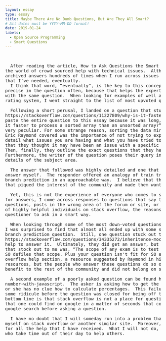 ```yaml
---
layout: essay
type: essay
title: Maybe There Are No Dumb Questions, But Are They All Smart?
# All dates must be YYYY-MM-DD format!
date: 2019-01-24
labels:
  - Open Source Programming
  - Smart Questions
---
```

<pre>


  After reading the article, How to Ask Questions the Smart Way, by Eric Steven Raymond, I felt armed with new tools for entering 
the world of crowd sourced help with technical issues.  Although I’ve never asked a question on stack overflow, I’ve turned to the
archived answers hundreds of times when I run across issues that have stumped me and have almost always been able to find the answers 
that I’ve needed, eventually.
  I think that word, “eventually”, is the key to this concept of asking smart questions.  Raymond talked about the importance of being
precise in the question often, because that helps the expert with his or her answer, but it is also important for the people who follow 
with the same question.  When looking for examples of well asked questions, I had this thought in mind, and since stack overflow has a 
rating system, I went straight to the list of most upvoted questions to see the success stories.<br/>
  Following a short perusal, I landed on a question that stuck out to me.  This question can be found at the link 
https://stackoverflow.com/questions/11227809/why-is-it-faster-to-process-a-sorted-array-than-an-unsorted-array, but I will not copy and
paste the entire question to this essay because it was long, with multiple parts and more than a little code.  The writer asks, “Why is 
it faster to process a sorted array than an unsorted array?”  He or she then goes on to explain, Here is a piece of C++ code that seems 
very peculiar. For some strange reason, sorting the data miraculously makes the code almost six times faster.”  One of the topics that 
Eric Raymond covered was the importance of not trying to explain what you think is causing the problem, but rather just to explain in 
detail what issues you are having and what you have tried to fix it, and this asker does just that.  They post the code, then explain 
that they thought it may have been an issue with a specific language or compiler, and that they have tried changing that variable.  
Then, finally, they outline the exact questions that they have rather than just leaving it as some vague, open-ended question.  
Furthermore, the writer of the question poses their query in a manner that makes them sound intelligent and interested in the technical 
details of the subject area.<br/>	
  The answer that followed was highly detailed and one that I found interesting even though I had not actually been searching for the 
answer myself.  The responder offered an analogy of train trying to predict which way they were going to turn at a junction to present 
branch prediction in an approachable way.  I believe that this highly detailed answer was given because the question was asked in a way 
that piqued the interest of the community and made them want to help solve this problem.<br/>
  Yet, this is not the experience of everyone who comes to stack overflow seeking assistance.  All too often when I’ve been searching 
for answers, I come across responses to questions that say things like try google (in one form or another), annoyance at duplicate 
questions, posts in the wrong area of the forum or site, or no responses at all.  Since there are thousands upon thousands of examples 
of highly helpful individuals on stack overflow, the reasons for these negative responses are almost certainly due to the failure of the 
questioner to ask in a smart way.<br/>	
  When looking through some of the most down-voted questions on stack overflow, I found many that were asked in a poor manner, although 
I was surprised to find that almost all ended up with some sort of answer from a kind person, though nowhere near the detail of the 
branch prediction question.  Still, one question stuck out to me, and this question can be found here: 
https://stackoverflow.com/questions/34335272/inheritence-mock-exam.  The asker has posted a question from their mock exam and is seeking 
help to answer it.  Ultimately, they did get an answer, but they also received a lot of negativity in the comments.  The main response 
that stock out to me was, “The scope of any exam is to test your knowledge of the topic. Asking an "urgent" or "last-minute" question on 
SO defiles that scope. Plus your question isn't fit for SO anyway, for many reasons. See here”.  Clicking on here sent me to the stack 
overflow help section, a resource suggested by Raymond in his article.  It is imperative to remember that these websites are valuable 
resources, but the people who answer these questions do so on their own time and do not get paid.  This particular question had no 
benefit to the rest of the community and did not belong on stack overflow in the first place.<br/>
  A second example of a poorly asked question can be found here: https://stackoverflow.com/questions/35723062/get-the-percentage-of-a-
number-with-javascript.  The asker is asking how to get the percentage of a number using javascript, but in the question shows that he 
or she has no clue how to calculate percentages.  This failure to present the question in a smart way, got twenty-five down votes and 
some ridicule before the question was closed for being off topic.  After all, it was a math question in the programming section.  The 
bottom line is that stack overflow is not a place for questions about how to calculate a percentage.  There are thousands of resources 
that one could find on google in a matter of seconds that could answer this question.  It’s like Raymond explained, always start with a 
google search before asking a question.<br/>
  I have no doubt that I will someday run into a problem that I cannot find the answer to with a search and have to ask a question 
myself on stack overflow or another similar site.  Moreover, I hope to have the knowledge to answer questions myself as a bit of payback 
for all the help that I have received.  What I will not do, is ask questions in a stupid way, because I have too much respect for those 
who take time out of their day to help others. 
</pre>




